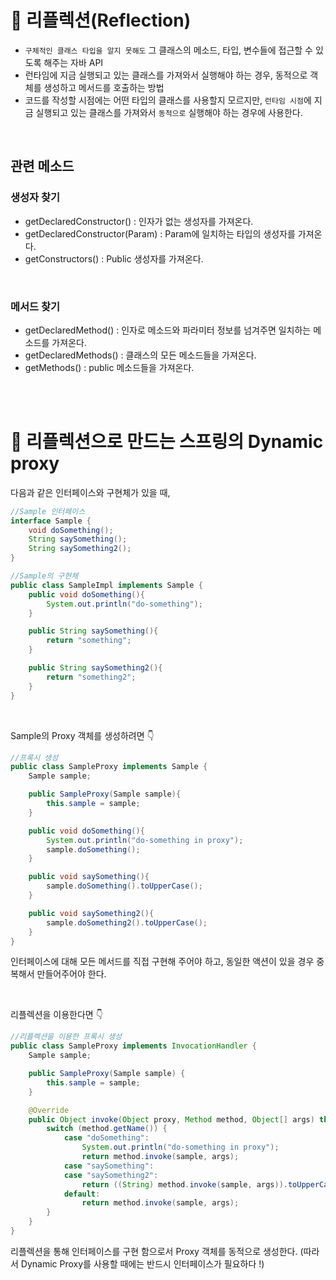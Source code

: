 # 📍 리플렉션(Reflection)

- `구체적인 클래스 타입을 알지 못해도` 그 클래스의 메소드, 타입, 변수들에 접근할 수 있도록 해주는 자바 API
- 런타임에 지금 실행되고 있는 클래스를 가져와서 실행해야 하는 경우, 동적으로 객체를 생성하고 메서드를 호출하는 방법
- 코드를 작성할 시점에는 어떤 타입의 클래스를 사용할지 모르지만, `런타임 시점`에 지금 실행되고 있는 클래스를 가져와서 `동적으로` 실행해야 하는 경우에 사용한다.

<br>

## 관련 메소드

### 생성자 찾기

- getDeclaredConstructor() : 인자가 없는 생성자를 가져온다.
- getDeclaredConstructor(Param) : Param에 일치하는 타입의 생성자를 가져온다.
-  getConstructors() : Public 생성자를 가져온다.

<br>

### 메서드 찾기
- getDeclaredMethod() : 인자로 메소드와 파라미터 정보를 넘겨주면 일치하는 메소드를 가져온다.
- getDeclaredMethods() : 클래스의 모든 메소드들을 가져온다.
- getMethods() : public 메소드들을 가져온다.

<br><br>

# 📍 리플렉션으로 만드는 스프링의 Dynamic proxy

다음과 같은 인터페이스와 구현체가 있을 때,
```java
//Sample 인터페이스
interface Sample {
    void doSomething();
    String saySomething();
    String saySomething2();
}

//Sample의 구현체
public class SampleImpl implements Sample {
    public void doSomething(){
        System.out.println("do-something");
    }

    public String saySomething(){
        return "something";
    }

    public String saySomething2(){
        return "something2";
    }
}
```

<br>

Sample의 Proxy 객체를 생성하려면 👇

```java
//프록시 생성
public class SampleProxy implements Sample {
    Sample sample;

    public SampleProxy(Sample sample){
        this.sample = sample;
    }

    public void doSomething(){
        System.out.println("do-something in proxy");
        sample.doSomething();
    }

    public void saySomething(){
        sample.doSomething().toUpperCase();
    }

    public void saySomething2(){
        sample.doSomething2().toUpperCase();
    }
}
```
인터페이스에 대해 모든 메서드를 직접 구현해 주어야 하고, 동일한 액션이 있을 경우 중복해서 만들어주어야 한다.

<br>

리플렉션을 이용한다면 👇

```java
//리플렉션을 이용한 프록시 생성
public class SampleProxy implements InvocationHandler {
    Sample sample;

    public SampleProxy(Sample sample) {
        this.sample = sample;
    }

    @Override
    public Object invoke(Object proxy, Method method, Object[] args) throws Throwable {
        switch (method.getName()) {
            case "doSomething":
                System.out.println("do-something in proxy");
                return method.invoke(sample, args);
            case "saySomething":
            case "saySomething2":
                return ((String) method.invoke(sample, args)).toUpperCase();
            default:
                return method.invoke(sample, args);
        }
    }
}
```
리플렉션을 통해 인터페이스를 구현 함으로서 Proxy 객체를 동적으로 생성한다. (따라서 Dynamic Proxy를 사용할 때에는 반드시 인터페이스가 필요하다 !)
